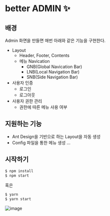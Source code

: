 # better ADMIN ✨

## 배경

Admin 화면을 만들면 매번 아래와 같은 기능을 구현한다.

* Layout
  * Header, Footer, Contents
  * 메뉴 Navication
    * GNB(Global Navication Bar)
    * LNB(Local Navigation Bar)
    * SNB(Side Navigation Bar)
* 사용자 인증
  * 로그인
  * 로그아웃
* 사용자 권한 관리
  * 권한에 따른 메뉴 사용 여부


## 지원하는 기능
* Ant Design을 기반으로 하는 Layout을 자동 생성
* Config 파일을 통한 메뉴 생성
...

## 시작하기

```bash
$ npm install
$ npm start
```

혹은

```bash
$ yarn
$ yarn start
```

![image](https://user-images.githubusercontent.com/16472109/112544591-86edbd80-8dfa-11eb-9656-e633e4d86434.png)
